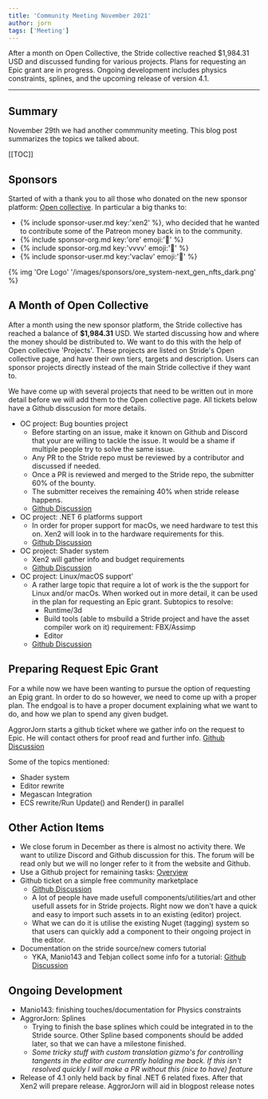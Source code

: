 ```yaml
---
title: 'Community Meeting November 2021'
author: jorn
tags: ['Meeting']
---
```


After a month on Open Collective, the Stride collective reached $1,984.31 USD and discussed funding for various projects. Plans for requesting an Epic grant are in progress. Ongoing development includes physics constraints, splines, and the upcoming release of version 4.1.

---

## Summary

November 29th we had another commmunity meeting. This blog post summarizes the topics we talked about.

[[TOC]]

## Sponsors

Started of with a thank you to all those who donated on the new sponsor platform: [Open collective](https://opencollective.com/stride3d). In particular a big thanks to:

* {% include sponsor-user.md key:'xen2' %}, who decided that he wanted to contribute some of the Patreon money back in to the community.
* {% include sponsor-org.md key:'ore' emoji:'💎' %}
* {% include sponsor-org.md key:'vvvv' emoji:'🥇' %}
* {% include sponsor-user.md key:'vaclav' emoji:'🥇' %}

{% img 'Ore Logo' '/images/sponsors/ore_system-next_gen_nfts_dark.png' %}

## A Month of Open Collective
After a month using the new sponsor platform, the Stride collective has reached a balance of **$1,984.31** USD. We started discussing how and where the money should be distributed to. We want to do this with the help of Open collective 'Projects'. These projects are listed on Stride's Open collective page, and have their own tiers, targets and description. Users can sponsor projects directly instead of the main Stride collective if they want to.

We have come up with several projects that need to be written out in more detail before we will add them to the Open collective page. All tickets below have a Github disscusion for more details.


* OC project: Bug bounties project
  * Before starting on an issue, make it known on Github and Discord that your are willing to tackle the issue. It would be a shame if multiple people try to solve the same issue.
  * Any PR to the Stride repo must be reviewed by a contributor and discussed if needed.
  * Once a PR is reviewed and merged to the Stride repo, the submitter 60% of the bounty.
  * The submitter receives the remaining 40% when stride release happens.
  * [Github Discussion](https://github.com/stride3d/stride/discussions/1204)
* OC project: .NET 6 platforms support
    * In order for proper support for macOs, we need hardware to test this on. Xen2 will look in to the hardware requirements for this.
    * [Github Discussion](https://github.com/stride3d/stride/discussions/1206)
* OC project: Shader system
    * Xen2 will gather info and budget requirements
    * [Github Discussion](https://github.com/stride3d/stride/discussions/1201)
* OC project: Linux/macOS support'
    * A rather large topic that require a lot of work is the the support for Linux and/or macOs. When worked out in more detail, it can be used in the plan for requesting an Epic grant. Subtopics to resolve:
        * Runtime/3d
        * Build tools (able to msbuild a Stride project and have the asset compiler work on it) requirement:  FBX/Assimp
        * Editor 
    * [Github Discussion](https://github.com/stride3d/stride/discussions/1202)


## Preparing Request Epic Grant
For a while now we have been wanting to pursue the option of requesting an Epig grant. In order to do so however, we need to come up with a proper plan. The endgoal is to have a proper document explaining what we want to do, and how we plan to spend any given budget.

AggrorJorn starts a github ticket where we gather info on the request to Epic. He will contact others for proof read and further info. [Github Discussion](https://github.com/stride3d/stride/discussions/1207)

Some of the topics mentioned:
- Shader system
- Editor rewrite
- Megascan Integration 
- ECS rewrite/Run Update() and Render() in parallel


## Other Action Items
- We close forum in December as there is almost no activity there. We want to utilize Discord and Github discussion for this. The forum will be read only but we will no longer refer to it from the website and Github.
- Use a Github project for remaining tasks: [Overview](https://github.com/orgs/stride3d/projects/3/views/1)
- Github ticket on a simple free community marketplace
    - [Github Discussion](https://github.com/stride3d/stride/issues/1197)
    -  A lot of people have made usefull components/utilities/art and other usefull assets for in Stride projects. Right now we don't have a quick and easy to import such assets in to an existing (editor) project. 
    - What we can do it is utilise the existing Nuget (tagging) system so that users can quickly add a component to their ongoing project in the editor. 
- Documentation on the stride source/new comers tutorial
    - YKA, Manio143 and Tebjan collect some info for a tutorial: [Github Discussion](https://github.com/stride3d/stride/discussions/1211) 


## Ongoing Development
- Manio143: finishing touches/documentation for Physics constraints
- AggrorJorn: Splines
    - Trying to finish the base splines which could be integrated in to the Stride source. Other Spline based components should be added later, so that we can have a milestone finished.
    - *Some tricky stuff with custom translation gizmo's for controlling tangents in the editor are currently holding me back. If this isn't resolved quickly I will make a PR without this (nice to have) feature*
- Release of 4.1 only held back by final .NET 6 related fixes. After that Xen2 will prepare release. AggrorJorn will aid in blogpost release notes
        
